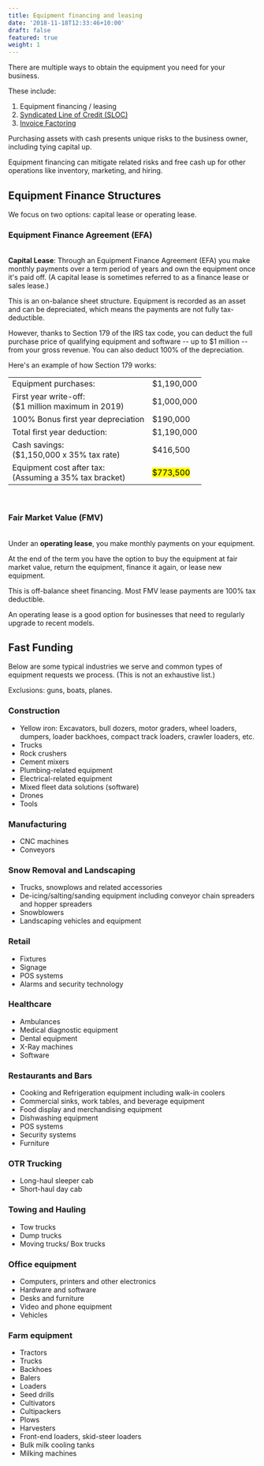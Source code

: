 ```yaml
---
title: Equipment financing and leasing
date: '2018-11-18T12:33:46+10:00'
draft: false
featured: true
weight: 1
---
```

There are multiple ways to obtain the equipment you need for your business.

These include:

1. Equipment financing / leasing
2. [Syndicated Line of Credit (SLOC)](/services/sloc)
3. [Invoice Factoring ](/services/invoice-factoring)

Purchasing assets with cash presents unique risks to the business owner, including tying capital up.

Equipment financing can mitigate related risks and free cash up for other operations like inventory, marketing, and hiring. <br/>

## Equipment Finance Structures

We focus on two options: capital lease or operating lease. 

### Equipment Finance Agreement (EFA)

<br/>**Capital Lease**: Through an Equipment Finance Agreement (EFA) you make monthly payments over a term period of years and own the equipment once it's paid off. (A capital lease is sometimes referred to as a finance lease or sales lease.) 

This is an on-balance sheet structure. Equipment is recorded as an asset and can be depreciated, which means the payments are not fully tax-deductible. 

However, thanks to Section 179 of the IRS tax code, you can deduct the full purchase price of qualifying equipment and software -- up to $1 million -- from your gross revenue. You can also deduct 100% of the depreciation. 

Here's an example of how Section 179 works:

<table>
  <tr>
    <td>Equipment purchases:</td>
    <td>$1,190,000</td>
  </tr>
  <tr>
    <td>First year write-off:<br>($1 million maximum in 2019)</td>
    <td>$1,000,000</td>
  </tr>
  <tr>
    <td>100% Bonus first year depreciation</td>
    <td>$190,000</td>
  </tr>
  <tr>
    <td>Total first year deduction:</td>
    <td>$1,190,000</td>
  </tr>
  <tr>
    <td>Cash savings: <br>($1,150,000 x 35% tax rate)<br></td>
    <td>$416,500</td>
  </tr>
  <tr>
    <td>Equipment cost after tax: <br>(Assuming a 35% tax bracket)</td>
    <td><mark>$773,500</mark></td>
  </tr>
</table><br/>

### Fair Market Value (FMV)

<br/>Under an **operating lease**, you make monthly payments on your equipment. 

At the end of the term you have the option to buy the equipment at fair market value, return the equipment, finance it again, or lease new equipment.

This is off-balance sheet financing. Most FMV lease payments are 100% tax deductible. 

An operating lease is a good option for businesses that need to regularly upgrade to recent models. 

## Fast Funding

Below are some typical industries we serve and common types of equipment requests we process. (This is not an exhaustive list.) 

Exclusions: guns, boats, planes.

### Construction

* Yellow iron: Excavators, bull dozers, motor graders, wheel loaders, dumpers, loader backhoes, compact track loaders, crawler loaders, etc.
* Trucks
* Rock crushers
* Cement mixers
* Plumbing-related equipment
* Electrical-related equipment 
* Mixed fleet data solutions (software)
* Drones
* Tools

### Manufacturing

* CNC machines
* Conveyors

### Snow Removal and Landscaping

* Trucks, snowplows and related accessories
* De-icing/salting/sanding equipment including conveyor chain spreaders and hopper spreaders
* Snowblowers
* Landscaping vehicles and equipment

### Retail

* Fixtures
* Signage
* POS systems
* Alarms and security technology

### Healthcare

* Ambulances
* Medical diagnostic equipment
* Dental equipment
* X-Ray machines
* Software

### Restaurants and Bars

* Cooking and Refrigeration equipment including walk-in coolers
* Commercial sinks, work tables, and beverage equipment
* Food display and merchandising equipment
* Dishwashing equipment
* POS systems
* Security systems
* Furniture

### OTR Trucking

* Long-haul sleeper cab
* Short-haul day cab

### Towing and Hauling

* Tow trucks
* Dump trucks
* Moving trucks/ Box trucks

### Office equipment

* Computers, printers and other electronics
* Hardware and software
* Desks and furniture
* Video and phone equipment
* Vehicles

### Farm equipment

* Tractors
* Trucks
* Backhoes
* Balers
* Loaders
* Seed drills
* Cultivators
* Cultipackers
* Plows
* Harvesters
* Front-end loaders, skid-steer loaders
* Bulk milk cooling tanks
* Milking machines
